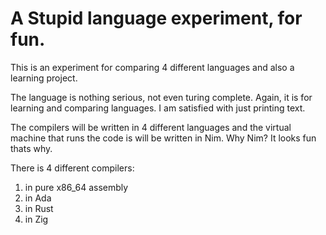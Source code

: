 # A Stupid language experiment, for fun.

This is an experiment for comparing 4 different languages and also a learning project.

The language is nothing serious, not even turing complete. Again, it is for learning and comparing languages.
I am satisfied with just printing text.

The compilers will be written in 4 different languages and the virtual machine that runs the code is
will be written in Nim. Why Nim? It looks fun thats why.

There is 4 different compilers:
  1. in pure x86_64 assembly
  2. in Ada
  3. in Rust
  4. in Zig
